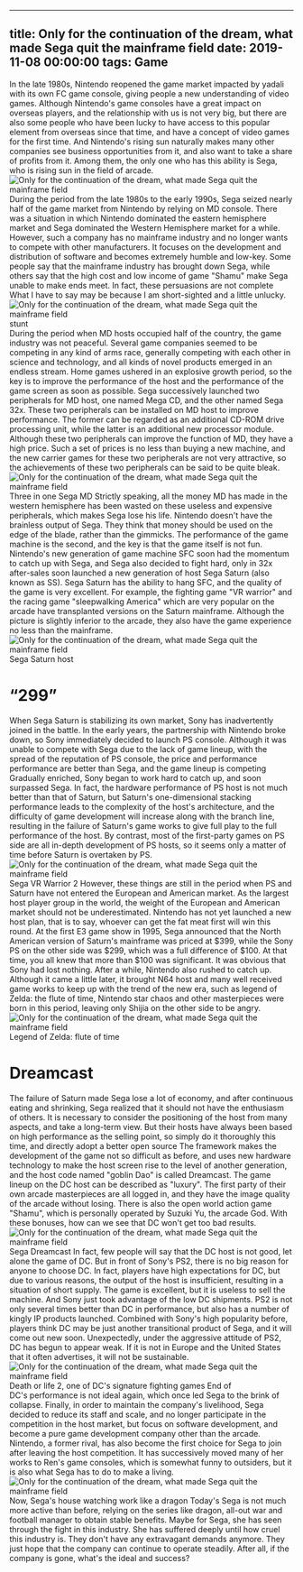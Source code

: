 
---
title: Only for the continuation of the dream, what made Sega quit the mainframe field
date: 2019-11-08 00:00:00
tags:  Game
---
In the late 1980s, Nintendo reopened the game market impacted by yadali with its own FC game console, giving people a new understanding of video games. Although Nintendo's game consoles have a great impact on overseas players, and the relationship with us is not very big, but there are also some people who have been lucky to have access to this popular element from overseas since that time, and have a concept of video games for the first time. And Nintendo's rising sun naturally makes many other companies see business opportunities from it, and also want to take a share of profits from it. Among them, the only one who has this ability is Sega, who is rising sun in the field of arcade.
![Only for the continuation of the dream, what made Sega quit the mainframe field](3529b5593b8b4306823a895c85476928.jpg)
During the period from the late 1980s to the early 1990s, Sega seized nearly half of the game market from Nintendo by relying on MD console. There was a situation in which Nintendo dominated the eastern hemisphere market and Sega dominated the Western Hemisphere market for a while. However, such a company has no mainframe industry and no longer wants to compete with other manufacturers. It focuses on the development and distribution of software and becomes extremely humble and low-key. Some people say that the mainframe industry has brought down Sega, while others say that the high cost and low income of game "Shamu" make Sega unable to make ends meet. In fact, these persuasions are not complete What I have to say may be because I am short-sighted and a little unlucky.
![Only for the continuation of the dream, what made Sega quit the mainframe field](f8a5779344604d4f9ae20c68bcbef954.jpg)
    stunt    
During the period when MD hosts occupied half of the country, the game industry was not peaceful. Several game companies seemed to be competing in any kind of arms race, generally competing with each other in science and technology, and all kinds of novel products emerged in an endless stream. Home games ushered in an explosive growth period, so the key is to improve the performance of the host and the performance of the game screen as soon as possible. Sega successively launched two peripherals for MD host, one named Mega CD, and the other named Sega 32x. These two peripherals can be installed on MD host to improve performance. The former can be regarded as an additional CD-ROM drive processing unit, while the latter is an additional new processor module. Although these two peripherals can improve the function of MD, they have a high price. Such a set of prices is no less than buying a new machine, and the new carrier games for these two peripherals are not very attractive, so the achievements of these two peripherals can be said to be quite bleak.
![Only for the continuation of the dream, what made Sega quit the mainframe field](a95693e8dcd84cb492d4d8022859d537.jpg)
Three in one Sega MD
Strictly speaking, all the money MD has made in the western hemisphere has been wasted on these useless and expensive peripherals, which makes Sega lose his life. Nintendo doesn't have the brainless output of Sega. They think that money should be used on the edge of the blade, rather than the gimmicks. The performance of the game machine is the second, and the key is that the game itself is not fun. Nintendo's new generation of game machine SFC soon had the momentum to catch up with Sega, and Sega also decided to fight hard, only in 32x after-sales soon launched a new generation of host Sega Saturn (also known as SS). Sega Saturn has the ability to hang SFC, and the quality of the game is very excellent. For example, the fighting game "VR warrior" and the racing game "sleepwalking America" which are very popular on the arcade have transplanted versions on the Saturn mainframe. Although the picture is slightly inferior to the arcade, they also have the game experience no less than the mainframe.
![Only for the continuation of the dream, what made Sega quit the mainframe field](10896b53f27d487aa9c868058a869629.jpg)
Sega Saturn host
# “299”
When Sega Saturn is stabilizing its own market, Sony has inadvertently joined in the battle. In the early years, the partnership with Nintendo broke down, so Sony immediately decided to launch PS console. Although it was unable to compete with Sega due to the lack of game lineup, with the spread of the reputation of PS console, the price and performance performance are better than Sega, and the game lineup is competing Gradually enriched, Sony began to work hard to catch up, and soon surpassed Sega. In fact, the hardware performance of PS host is not much better than that of Saturn, but Saturn's one-dimensional stacking performance leads to the complexity of the host's architecture, and the difficulty of game development will increase along with the branch line, resulting in the failure of Saturn's game works to give full play to the full performance of the host. By contrast, most of the first-party games on PS side are all in-depth development of PS hosts, so it seems only a matter of time before Saturn is overtaken by PS.
![Only for the continuation of the dream, what made Sega quit the mainframe field](1757167c20c443ce8c74f0747a27b953.jpg)
Sega VR Warrior 2
However, these things are still in the period when PS and Saturn have not entered the European and American market. As the largest host player group in the world, the weight of the European and American market should not be underestimated. Nintendo has not yet launched a new host plan, that is to say, whoever can get the fat meat first will win this round. At the first E3 game show in 1995, Sega announced that the North American version of Saturn's mainframe was priced at $399, while the Sony PS on the other side was $299, which was a full difference of $100. At that time, you all knew that more than $100 was significant. It was obvious that Sony had lost nothing. After a while, Nintendo also rushed to catch up. Although it came a little later, it brought N64 host and many well received game works to keep up with the trend of the new era, such as legend of Zelda: the flute of time, Nintendo star chaos and other masterpieces were born in this period, leaving only Shijia on the other side to be angry.
![Only for the continuation of the dream, what made Sega quit the mainframe field](84a31466b8c4484cb626f710426712ae.jpg)
Legend of Zelda: flute of time
# Dreamcast
The failure of Saturn made Sega lose a lot of economy, and after continuous eating and shrinking, Sega realized that it should not have the enthusiasm of others. It is necessary to consider the positioning of the host from many aspects, and take a long-term view. But their hosts have always been based on high performance as the selling point, so simply do it thoroughly this time, and directly adopt a better open source The framework makes the development of the game not so difficult as before, and uses new hardware technology to make the host screen rise to the level of another generation, and the host code named "goblin Dao" is called Dreamcast. The game lineup on the DC host can be described as "luxury". The first party of their own arcade masterpieces are all logged in, and they have the image quality of the arcade without losing. There is also the open world action game "Shamu", which is personally operated by Suzuki Yu, the arcade God. With these bonuses, how can we see that DC won't get too bad results.
![Only for the continuation of the dream, what made Sega quit the mainframe field](35c8edd2e18a4b9ea09c8f6451441645.jpg)
Sega Dreamcast
In fact, few people will say that the DC host is not good, let alone the game of DC. But in front of Sony's PS2, there is no big reason for anyone to choose DC. In fact, players have high expectations for DC, but due to various reasons, the output of the host is insufficient, resulting in a situation of short supply. The game is excellent, but it is useless to sell the machine. And Sony just took advantage of the low DC shipments. PS2 is not only several times better than DC in performance, but also has a number of kingly IP products launched. Combined with Sony's high popularity before, players think DC may be just another transitional product of Sega, and it will come out new soon. Unexpectedly, under the aggressive attitude of PS2, DC has begun to appear weak. If it is not in Europe and the United States that it often advertises, it will not be sustainable.
![Only for the continuation of the dream, what made Sega quit the mainframe field](ac0d826f09e649b29bf302015be93ab5.jpg)
Death or life 2, one of DC's signature fighting games
End of       
DC's performance is not ideal again, which once led Sega to the brink of collapse. Finally, in order to maintain the company's livelihood, Sega decided to reduce its staff and scale, and no longer participate in the competition in the host market, but focus on software development, and become a pure game development company other than the arcade. Nintendo, a former rival, has also become the first choice for Sega to join after leaving the host competition. It has successively moved many of her works to Ren's game consoles, which is somewhat funny to outsiders, but it is also what Sega has to do to make a living.
![Only for the continuation of the dream, what made Sega quit the mainframe field](ca3e8ea16bb94968aa22264c66413f26.jpg)
Now, Sega's house watching work like a dragon
Today's Sega is not much more active than before, relying on the series like dragon, all-out war and football manager to obtain stable benefits. Maybe for Sega, she has seen through the fight in this industry. She has suffered deeply until how cruel this industry is. They don't have any extravagant demands anymore. They just hope that the company can continue to operate steadily. After all, if the company is gone, what's the ideal and success?